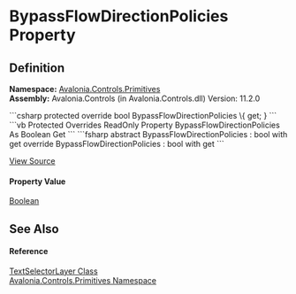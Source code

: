 # BypassFlowDirectionPolicies Property




## Definition
**Namespace:** <a href="N_Avalonia_Controls_Primitives">Avalonia.Controls.Primitives</a>  
**Assembly:** Avalonia.Controls (in Avalonia.Controls.dll) Version: 11.2.0

<Tabs groupId="api-code-preview">
<TabItem value="csharp" label="C#">
```csharp
protected override bool BypassFlowDirectionPolicies \{ get; }
```
</TabItem>
<TabItem value="vb" label="VB">
```vb
Protected Overrides ReadOnly Property BypassFlowDirectionPolicies As Boolean
	Get
```
</TabItem>
<TabItem value="fsharp" label="F#">
```fsharp
abstract BypassFlowDirectionPolicies : bool with get
override BypassFlowDirectionPolicies : bool with get
```
</TabItem>
</Tabs>



<a href="https://github.com/AvaloniaUI/Avalonia/tree/master/src/Avalonia.Controls/Primitives/TextSelectorLayer.cs#L9" title="View the source code">View Source</a>



#### Property Value
<a href="https://learn.microsoft.com/dotnet/api/system.boolean" target="_blank" rel="noopener noreferrer">Boolean</a>

## See Also


#### Reference
<a href="T_Avalonia_Controls_Primitives_TextSelectorLayer">TextSelectorLayer Class</a>  
<a href="N_Avalonia_Controls_Primitives">Avalonia.Controls.Primitives Namespace</a>  
